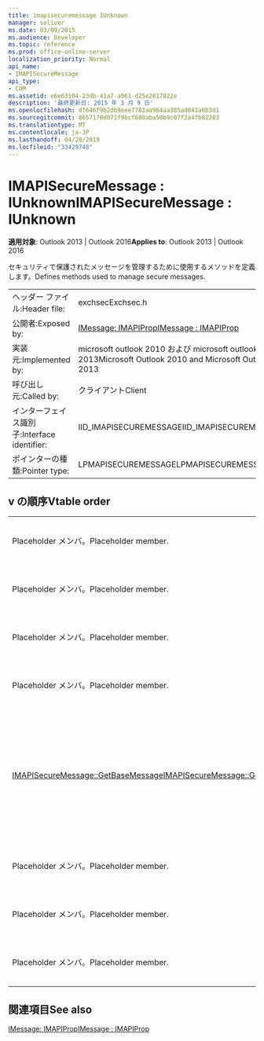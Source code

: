 ```yaml
---
title: imapisecuremessage IUnknown
manager: soliver
ms.date: 03/09/2015
ms.audience: Developer
ms.topic: reference
ms.prod: office-online-server
localization_priority: Normal
api_name:
- IMAPISecureMessage
api_type:
- COM
ms.assetid: e6e63104-23db-41a7-a961-d25e2017822e
description: '最終更新日: 2015 年 3 月 9 日'
ms.openlocfilehash: df646f9b2db9eee7782aa964aa385ad041a0b3d1
ms.sourcegitcommit: 8657170d071f9bcf680aba50b9c07f2a4fb82283
ms.translationtype: MT
ms.contentlocale: ja-JP
ms.lasthandoff: 04/28/2019
ms.locfileid: "33429748"
---
```

# <a name="imapisecuremessage--iunknown"></a><span data-ttu-id="3b663-103">IMAPISecureMessage : IUnknown</span><span class="sxs-lookup"><span data-stu-id="3b663-103">IMAPISecureMessage : IUnknown</span></span>

  
  
<span data-ttu-id="3b663-104">**適用対象**: Outlook 2013 | Outlook 2016</span><span class="sxs-lookup"><span data-stu-id="3b663-104">**Applies to**: Outlook 2013 | Outlook 2016</span></span> 
  
<span data-ttu-id="3b663-105">セキュリティで保護されたメッセージを管理するために使用するメソッドを定義します。</span><span class="sxs-lookup"><span data-stu-id="3b663-105">Defines methods used to manage secure messages.</span></span>
  
|||
|:-----|:-----|
|<span data-ttu-id="3b663-106">ヘッダー ファイル:</span><span class="sxs-lookup"><span data-stu-id="3b663-106">Header file:</span></span>  <br/> |<span data-ttu-id="3b663-107">exchsec</span><span class="sxs-lookup"><span data-stu-id="3b663-107">Exchsec.h</span></span>  <br/> |
|<span data-ttu-id="3b663-108">公開者:</span><span class="sxs-lookup"><span data-stu-id="3b663-108">Exposed by:</span></span>  <br/> |[<span data-ttu-id="3b663-109">IMessage: IMAPIProp</span><span class="sxs-lookup"><span data-stu-id="3b663-109">IMessage : IMAPIProp</span></span>](imessageimapiprop.md) <br/> |
|<span data-ttu-id="3b663-110">実装元:</span><span class="sxs-lookup"><span data-stu-id="3b663-110">Implemented by:</span></span>  <br/> |<span data-ttu-id="3b663-111">microsoft outlook 2010 および microsoft outlook 2013</span><span class="sxs-lookup"><span data-stu-id="3b663-111">Microsoft Outlook 2010 and Microsoft Outlook 2013</span></span>  <br/> |
|<span data-ttu-id="3b663-112">呼び出し元:</span><span class="sxs-lookup"><span data-stu-id="3b663-112">Called by:</span></span>  <br/> |<span data-ttu-id="3b663-113">クライアント</span><span class="sxs-lookup"><span data-stu-id="3b663-113">Client</span></span>  <br/> |
|<span data-ttu-id="3b663-114">インターフェイス識別子:</span><span class="sxs-lookup"><span data-stu-id="3b663-114">Interface identifier:</span></span>  <br/> |<span data-ttu-id="3b663-115">IID_IMAPISECUREMESSAGE</span><span class="sxs-lookup"><span data-stu-id="3b663-115">IID_IMAPISECUREMESSAGE</span></span>  <br/> |
|<span data-ttu-id="3b663-116">ポインターの種類:</span><span class="sxs-lookup"><span data-stu-id="3b663-116">Pointer type:</span></span>  <br/> |<span data-ttu-id="3b663-117">LPMAPISECUREMESSAGE</span><span class="sxs-lookup"><span data-stu-id="3b663-117">LPMAPISECUREMESSAGE</span></span>  <br/> |
   
## <a name="vtable-order"></a><span data-ttu-id="3b663-118">v の順序</span><span class="sxs-lookup"><span data-stu-id="3b663-118">Vtable order</span></span>

|||
|:-----|:-----|
|<span data-ttu-id="3b663-119">Placeholder メンバ。</span><span class="sxs-lookup"><span data-stu-id="3b663-119">Placeholder member.</span></span>  <br/> |<span data-ttu-id="3b663-120">サポートされていないか文書化されていません。</span><span class="sxs-lookup"><span data-stu-id="3b663-120">Not supported or documented.</span></span>  <br/> |
|<span data-ttu-id="3b663-121">Placeholder メンバ。</span><span class="sxs-lookup"><span data-stu-id="3b663-121">Placeholder member.</span></span>  <br/> |<span data-ttu-id="3b663-122">サポートされていないか文書化されていません。</span><span class="sxs-lookup"><span data-stu-id="3b663-122">Not supported or documented.</span></span>  <br/> |
|<span data-ttu-id="3b663-123">Placeholder メンバ。</span><span class="sxs-lookup"><span data-stu-id="3b663-123">Placeholder member.</span></span>  <br/> |<span data-ttu-id="3b663-124">サポートされていないか文書化されていません。</span><span class="sxs-lookup"><span data-stu-id="3b663-124">Not supported or documented.</span></span>  <br/> |
|<span data-ttu-id="3b663-125">Placeholder メンバ。</span><span class="sxs-lookup"><span data-stu-id="3b663-125">Placeholder member.</span></span>  <br/> |<span data-ttu-id="3b663-126">サポートされていないか文書化されていません。</span><span class="sxs-lookup"><span data-stu-id="3b663-126">Not supported or documented.</span></span>  <br/> |
|[<span data-ttu-id="3b663-127">IMAPISecureMessage::GetBaseMessage</span><span class="sxs-lookup"><span data-stu-id="3b663-127">IMAPISecureMessage::GetBaseMessage</span></span>](imapisecuremessage-getbasemessage.md) <br/> |<span data-ttu-id="3b663-128">この[imapisecuremessage: IUnknown](imapisecuremessageiunknown.md)がカプセル化されている、基になる[IMessage: imapiprop](imessageimapiprop.md)を取得します。</span><span class="sxs-lookup"><span data-stu-id="3b663-128">Retrieves the underlying [IMessage : IMAPIProp](imessageimapiprop.md) that this [IMAPISecureMessage : IUnknown](imapisecuremessageiunknown.md) is encapsulating.</span></span>  <br/> |
|<span data-ttu-id="3b663-129">Placeholder メンバ。</span><span class="sxs-lookup"><span data-stu-id="3b663-129">Placeholder member.</span></span>  <br/> |<span data-ttu-id="3b663-130">サポートされていないか文書化されていません。</span><span class="sxs-lookup"><span data-stu-id="3b663-130">Not supported or documented.</span></span>  <br/> |
|<span data-ttu-id="3b663-131">Placeholder メンバ。</span><span class="sxs-lookup"><span data-stu-id="3b663-131">Placeholder member.</span></span>  <br/> |<span data-ttu-id="3b663-132">サポートされていないか文書化されていません。</span><span class="sxs-lookup"><span data-stu-id="3b663-132">Not supported or documented.</span></span>  <br/> |
|<span data-ttu-id="3b663-133">Placeholder メンバ。</span><span class="sxs-lookup"><span data-stu-id="3b663-133">Placeholder member.</span></span>  <br/> |<span data-ttu-id="3b663-134">サポートされていないか文書化されていません。</span><span class="sxs-lookup"><span data-stu-id="3b663-134">Not supported or documented.</span></span>  <br/> |
   
## <a name="see-also"></a><span data-ttu-id="3b663-135">関連項目</span><span class="sxs-lookup"><span data-stu-id="3b663-135">See also</span></span>



[<span data-ttu-id="3b663-136">IMessage: IMAPIProp</span><span class="sxs-lookup"><span data-stu-id="3b663-136">IMessage : IMAPIProp</span></span>](imessageimapiprop.md)

